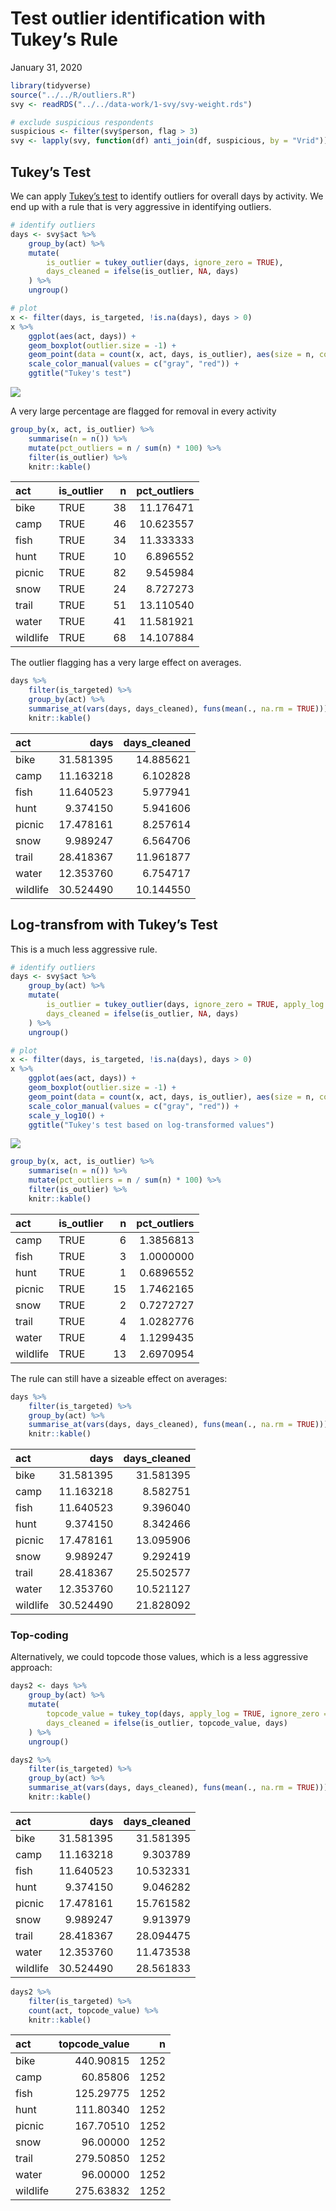 Test outlier identification with Tukey’s Rule
================
January 31, 2020

``` r
library(tidyverse)
source("../../R/outliers.R")
svy <- readRDS("../../data-work/1-svy/svy-weight.rds")

# exclude suspicious respondents
suspicious <- filter(svy$person, flag > 3)
svy <- lapply(svy, function(df) anti_join(df, suspicious, by = "Vrid"))
```

## Tukey’s Test

We can apply [Tukey’s
test](https://en.wikipedia.org/wiki/Outlier#Tukey%27s_fences) to
identify outliers for overall days by activity. We end up with a rule
that is very aggressive in identifying outliers.

``` r
# identify outliers
days <- svy$act %>%
    group_by(act) %>%
    mutate(
        is_outlier = tukey_outlier(days, ignore_zero = TRUE),
        days_cleaned = ifelse(is_outlier, NA, days)
    ) %>%
    ungroup()

# plot
x <- filter(days, is_targeted, !is.na(days), days > 0)
x %>%
    ggplot(aes(act, days)) +
    geom_boxplot(outlier.size = -1) +
    geom_point(data = count(x, act, days, is_outlier), aes(size = n, color = is_outlier)) +
    scale_color_manual(values = c("gray", "red")) +
    ggtitle("Tukey's test")
```

![](outlier-testing_files/figure-gfm/unnamed-chunk-2-1.png)<!-- -->

A very large percentage are flagged for removal in every activity

``` r
group_by(x, act, is_outlier) %>%
    summarise(n = n()) %>%
    mutate(pct_outliers = n / sum(n) * 100) %>%
    filter(is_outlier) %>%
    knitr::kable()
```

| act      | is\_outlier |  n | pct\_outliers |
| :------- | :---------- | -: | ------------: |
| bike     | TRUE        | 38 |     11.176471 |
| camp     | TRUE        | 46 |     10.623557 |
| fish     | TRUE        | 34 |     11.333333 |
| hunt     | TRUE        | 10 |      6.896552 |
| picnic   | TRUE        | 82 |      9.545984 |
| snow     | TRUE        | 24 |      8.727273 |
| trail    | TRUE        | 51 |     13.110540 |
| water    | TRUE        | 41 |     11.581921 |
| wildlife | TRUE        | 68 |     14.107884 |

The outlier flagging has a very large effect on averages.

``` r
days %>%
    filter(is_targeted) %>%
    group_by(act) %>%
    summarise_at(vars(days, days_cleaned), funs(mean(., na.rm = TRUE))) %>%
    knitr::kable()
```

| act      |      days | days\_cleaned |
| :------- | --------: | ------------: |
| bike     | 31.581395 |     14.885621 |
| camp     | 11.163218 |      6.102828 |
| fish     | 11.640523 |      5.977941 |
| hunt     |  9.374150 |      5.941606 |
| picnic   | 17.478161 |      8.257614 |
| snow     |  9.989247 |      6.564706 |
| trail    | 28.418367 |     11.961877 |
| water    | 12.353760 |      6.754717 |
| wildlife | 30.524490 |     10.144550 |

## Log-transfrom with Tukey’s Test

This is a much less aggressive rule.

``` r
# identify outliers
days <- svy$act %>%
    group_by(act) %>%
    mutate(
        is_outlier = tukey_outlier(days, ignore_zero = TRUE, apply_log = TRUE),
        days_cleaned = ifelse(is_outlier, NA, days)
    ) %>%
    ungroup()

# plot
x <- filter(days, is_targeted, !is.na(days), days > 0)
x %>%
    ggplot(aes(act, days)) +
    geom_boxplot(outlier.size = -1) +
    geom_point(data = count(x, act, days, is_outlier), aes(size = n, color = is_outlier)) +
    scale_color_manual(values = c("gray", "red")) +
    scale_y_log10() +
    ggtitle("Tukey's test based on log-transformed values")
```

![](outlier-testing_files/figure-gfm/unnamed-chunk-5-1.png)<!-- -->

``` r
group_by(x, act, is_outlier) %>%
    summarise(n = n()) %>%
    mutate(pct_outliers = n / sum(n) * 100) %>%
    filter(is_outlier) %>%
    knitr::kable()
```

| act      | is\_outlier |  n | pct\_outliers |
| :------- | :---------- | -: | ------------: |
| camp     | TRUE        |  6 |     1.3856813 |
| fish     | TRUE        |  3 |     1.0000000 |
| hunt     | TRUE        |  1 |     0.6896552 |
| picnic   | TRUE        | 15 |     1.7462165 |
| snow     | TRUE        |  2 |     0.7272727 |
| trail    | TRUE        |  4 |     1.0282776 |
| water    | TRUE        |  4 |     1.1299435 |
| wildlife | TRUE        | 13 |     2.6970954 |

The rule can still have a sizeable effect on averages:

``` r
days %>%
    filter(is_targeted) %>%
    group_by(act) %>%
    summarise_at(vars(days, days_cleaned), funs(mean(., na.rm = TRUE))) %>%
    knitr::kable()
```

| act      |      days | days\_cleaned |
| :------- | --------: | ------------: |
| bike     | 31.581395 |     31.581395 |
| camp     | 11.163218 |      8.582751 |
| fish     | 11.640523 |      9.396040 |
| hunt     |  9.374150 |      8.342466 |
| picnic   | 17.478161 |     13.095906 |
| snow     |  9.989247 |      9.292419 |
| trail    | 28.418367 |     25.502577 |
| water    | 12.353760 |     10.521127 |
| wildlife | 30.524490 |     21.828092 |

### Top-coding

Alternatively, we could topcode those values, which is a less aggressive
approach:

``` r
days2 <- days %>%
    group_by(act) %>%
    mutate(
        topcode_value = tukey_top(days, apply_log = TRUE, ignore_zero = TRUE),
        days_cleaned = ifelse(is_outlier, topcode_value, days)
    ) %>%
    ungroup()

days2 %>%
    filter(is_targeted) %>%
    group_by(act) %>%
    summarise_at(vars(days, days_cleaned), funs(mean(., na.rm = TRUE))) %>%
    knitr::kable()
```

| act      |      days | days\_cleaned |
| :------- | --------: | ------------: |
| bike     | 31.581395 |     31.581395 |
| camp     | 11.163218 |      9.303789 |
| fish     | 11.640523 |     10.532331 |
| hunt     |  9.374150 |      9.046282 |
| picnic   | 17.478161 |     15.761582 |
| snow     |  9.989247 |      9.913979 |
| trail    | 28.418367 |     28.094475 |
| water    | 12.353760 |     11.473538 |
| wildlife | 30.524490 |     28.561833 |

``` r
days2 %>%
    filter(is_targeted) %>%
    count(act, topcode_value) %>% 
    knitr::kable()
```

| act      | topcode\_value |    n |
| :------- | -------------: | ---: |
| bike     |      440.90815 | 1252 |
| camp     |       60.85806 | 1252 |
| fish     |      125.29775 | 1252 |
| hunt     |      111.80340 | 1252 |
| picnic   |      167.70510 | 1252 |
| snow     |       96.00000 | 1252 |
| trail    |      279.50850 | 1252 |
| water    |       96.00000 | 1252 |
| wildlife |      275.63832 | 1252 |
